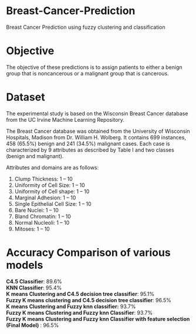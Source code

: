 # Breast-Cancer-Prediction
Breast Cancer Prediction using fuzzy clustering and classification

# Objective

The objective of these predictions is to assign patients to either a benign group that is noncancerous or a malignant group that is cancerous.

# Dataset
The experimental study is based on the Wisconsin Breast Cancer database from the UC Irvine Machine Learning Repository.

The Breast Cancer database was obtained from the University of Wisconsin Hospitals, Madison from Dr. William H. Wolberg. It contains 699 instances, 458 (65.5%) benign and 241 (34.5%) malignant cases. Each case is characterized by 9 attributes as described by Table I and two classes (benign and malignant).

Attributes and domains are as follows: <br>
1. Clump Thickness:  1 – 10 <br>
2. Uniformity of Cell Size:  1 – 10 <br>
3. Uniformity of Cell shape:  1 – 10<br>
4. Marginal Adhesion:  1 – 10<br>
5. Single Epithelial Cell Size:  1 – 10<br>
6. Bare Nuclei:  1 – 10<br>
7. Bland Chromatin:  1 – 10<br>
8. Normal Nucleoli:  1 – 10<br>
9. Mitoses: 1 – 10<br>

# Accuracy Comparison of various models
<b>C4.5 Classifier</b>: 89.6%<br>
<b>KNN Classifier</b>: 95.4%<br>
<b>K means Clustering and C4.5 decision tree classifier</b>: 95.1%<br>
<b>Fuzzy K means clustering and C4.5 decision tree classifier</b>: 96.5%<br>
<b>K means Clustering and Fuzzy knn classifier:</b> 93.7%<br>
<b>Fuzzy K means Clustering and Fuzzy knn  Classifier</b>: 93.7%<br>
<b>Fuzzy K means Clustering and Fuzzy knn Classifier with feature selection (Final Model) </b>: 96.5%<br>


